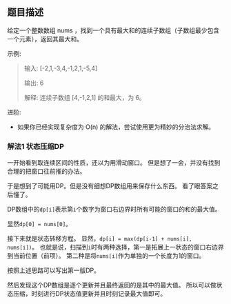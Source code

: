 ## 题目描述
给定一个整数数组 nums ，找到一个具有最大和的连续子数组（子数组最少包含一个元素），返回其最大和。

示例:
>输入: [-2,1,-3,4,-1,2,1,-5,4]
>
>输出: 6
>
>解释: 连续子数组 [4,-1,2,1] 的和最大，为 6。

进阶:
- 如果你已经实现复杂度为 O(n) 的解法，尝试使用更为精妙的分治法求解。

### 解法1 状态压缩DP

一开始看到取连续区间的性质，还以为用滑动窗口。
但是想了一会，并没有找到合理的把窗口往前推的办法。

于是想到了可能用DP。但是没有细想DP数组用来保存什么东西。
看了眼答案之后懂了。

DP数组中的`dp[i]`表示第`i`个数字为窗口右边界时所有可能的窗口的和的最大值。

显然`dp[0] = nums[0]`。

接下来就是状态转移方程。
显然，`dp[i] = max(dp[i-1] + nums[i], nums[i])`。
也就是说，扫描到`i`时有两种选择，第一是拓展上一状态的窗口右边界到当前位置（前项）。
第二种是将`nums[i]`作为单独的一个长度为1的窗口。

按照上述思路可以写出第一版DP。

然后发现这个DP数组是逐个更新并且最终返回的是其中的最大值。
所以可以做状态压缩，时刻进行DP状态值更新并且时刻记录最大值即可。